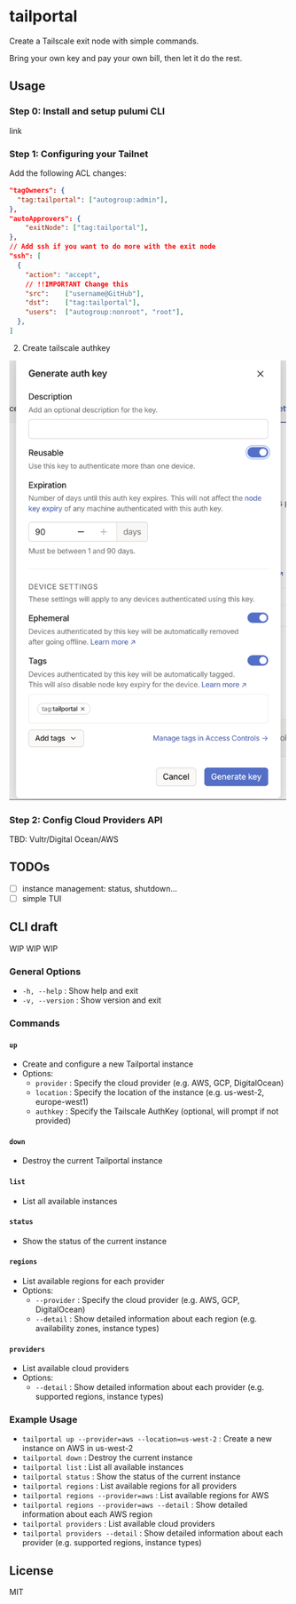 # tailportal

Create a Tailscale exit node with simple commands.

Bring your own key and pay your own bill, then let it do the rest.

## Usage

### Step 0: Install and setup pulumi CLI

link

### Step 1: Configuring your Tailnet

Add the following ACL changes:

```json
"tagOwners": {
  "tag:tailportal": ["autogroup:admin"],
},
"autoApprovers": {
	"exitNode": ["tag:tailportal"],
},
// Add ssh if you want to do more with the exit node
"ssh": [
  {
    "action": "accept",
    // !!IMPORTANT Change this
    "src":    ["username@GitHub"],
    "dst":    ["tag:tailportal"],
    "users":  ["autogroup:nonroot", "root"],
  },
]
```

2. Create tailscale authkey

<img src="./docs/images/ts-authkey.png" width="500" alt="TS AuthKey Image" />

### Step 2: Config Cloud Providers API

TBD: Vultr/Digital Ocean/AWS

## TODOs

- [ ] instance management: status, shutdown...
- [ ] simple TUI

## CLI draft

WIP WIP WIP

### General Options

- `-h, --help` : Show help and exit
- `-v, --version` : Show version and exit

### Commands

#### `up`

- Create and configure a new Tailportal instance
- Options:
  - `provider` : Specify the cloud provider (e.g. AWS, GCP, DigitalOcean)
  - `location` : Specify the location of the instance (e.g. us-west-2, europe-west1)
  - `authkey` : Specify the Tailscale AuthKey (optional, will prompt if not provided)

#### `down`

- Destroy the current Tailportal instance

#### `list`

- List all available instances

#### `status`

- Show the status of the current instance

#### `regions`

- List available regions for each provider
- Options:
  - `--provider` : Specify the cloud provider (e.g. AWS, GCP, DigitalOcean)
  - `--detail` : Show detailed information about each region (e.g. availability zones, instance types)

#### `providers`

- List available cloud providers
- Options:
  - `--detail` : Show detailed information about each provider (e.g. supported regions, instance types)

### Example Usage

- `tailportal up --provider=aws --location=us-west-2` : Create a new instance on AWS in us-west-2
- `tailportal down` : Destroy the current instance
- `tailportal list` : List all available instances
- `tailportal status` : Show the status of the current instance
- `tailportal regions` : List available regions for all providers
- `tailportal regions --provider=aws` : List available regions for AWS
- `tailportal regions --provider=aws --detail` : Show detailed information about each AWS region
- `tailportal providers` : List available cloud providers
- `tailportal providers --detail` : Show detailed information about each provider (e.g. supported regions, instance types)

## License

MIT
